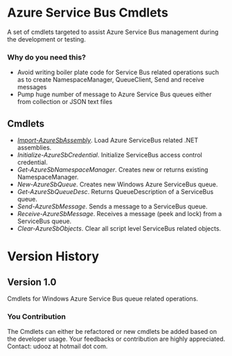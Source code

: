 # Azure Service Bus Cmdlets #
A set of cmdlets targeted to assist Azure Service Bus management during the development or testing.
### Why do you need this? ###
- Avoid writing boiler plate code for Service Bus related operations such as to create NamespaceManager, QueueClient, Send and receive messages
- Pump huge number of message to Azure Service Bus queues either from collection or JSON text files

## Cmdlets ##

- *[Import-AzureSbAssembly](./asb/01.md)*.  Load Azure ServiceBus related .NET assemblies.
- *Initialize-AzureSbCredential*. Initialize ServiceBus access control credential.
- *Get-AzureSbNamespaceManager*. Creates new or returns existing NamespaceManager.
- *New-AzureSbQueue*. Creates new Windows Azure ServiceBus queue.
- *Get-AzureSbQueueDesc*. Returns QueueDescription of a ServiceBus queue.
- *Send-AzureSbMessage*. Sends a message to a ServiceBus queue.
- *Receive-AzureSbMessage*. Receives a message (peek and lock) from a ServiceBus queue.
- *Clear-AzureSbObjects*. Clear all script level ServiceBus related objects.

# Version History #
## Version 1.0 #
Cmdlets for Windows Azure Service Bus queue related operations.

### You Contribution ###
The Cmdlets can either be refactored or new cmdlets be added based on the developer usage.  Your feedbacks or contribution are highly appreciated.
Contact: udooz at hotmail dot com.